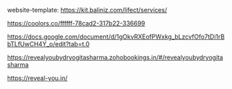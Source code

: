website-template: https://kit.baliniz.com/lifect/services/

https://coolors.co/ffffff-78cad2-317b22-336699

https://docs.google.com/document/d/1gOkvRXEofPWxkg_bLzcvfOfo7tDi1rBbTLfUwCH4Y_o/edit?tab=t.0

https://revealyoubydryogitasharma.zohobookings.in/#/revealyoubydryogitasharma

https://reveal-you.in/
